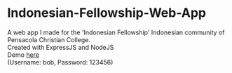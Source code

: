 # Indonesian-Fellowship-Web-App
A web app I made for the 'Indonesian Fellowship' Indonesian community of Pensacola Christian College. <br>
Created with ExpressJS and NodeJS <br>
Demo [here](https://indonesian-fellowship.herokuapp.com) <br>
(Username: bob, Password: 123456)
